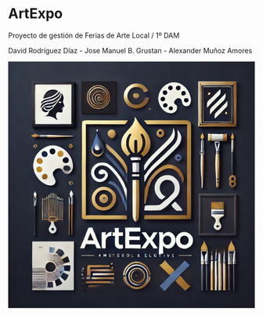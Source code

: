 # ArtExpo
Proyecto de gestión de Ferias de Arte Local / 1º DAM 

David Rodríguez Díaz - Jose Manuel B. Grustan - Alexander Muñoz Amores


![ArtExpo](HTML%20y%20SQL%2Fpictures%2FArtExpo.png)